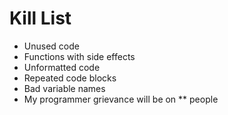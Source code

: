 Kill List
=========
* Unused code
* Functions with side effects
* Unformatted code
* Repeated code blocks
* Bad variable names
* My programmer grievance will be on ** people
